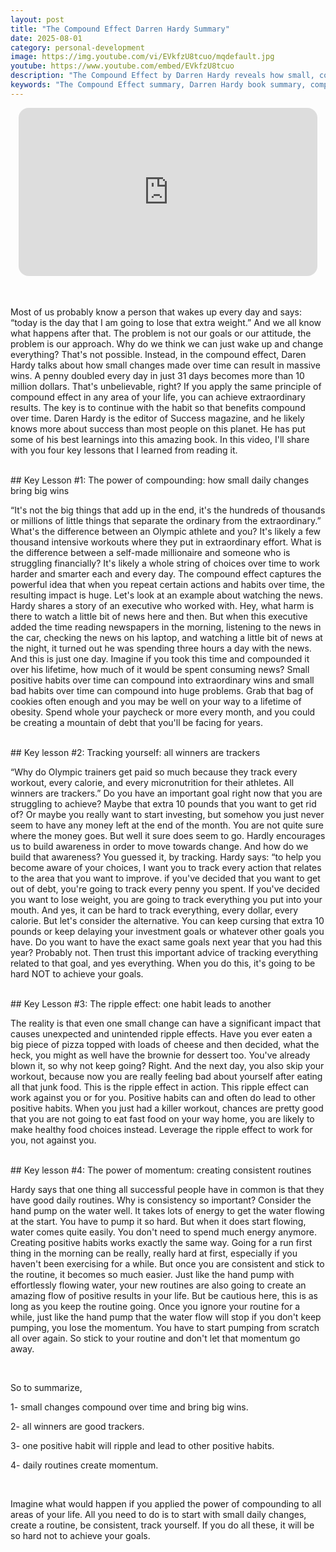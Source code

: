 ```yaml
---
layout: post
title: "The Compound Effect Darren Hardy Summary"
date: 2025-08-01
category: personal-development
image: https://img.youtube.com/vi/EVkfzU8tcuo/mqdefault.jpg
youtube: https://www.youtube.com/embed/EVkfzU8tcuo
description: "The Compound Effect by Darren Hardy reveals how small, consistent habits lead to massive success over time. Learn four key lessons on tracking, momentum, daily routines, and the ripple effect that can transform your life and help you achieve your goals."
keywords: "The Compound Effect summary, Darren Hardy book summary, compounding habits, daily routine success, how to track progress, momentum and habits, personal development, small actions big results"
---
```


<div style="display: flex; justify-content: center; margin-bottom: 20px;">
  <div style="aspect-ratio: 16 / 9; width: 95%; max-width: 700px; position: relative;">
    <iframe 
      src="https://www.youtube.com/embed/EVkfzU8tcuo"
      title="YouTube video player"
      allowfullscreen
      frameborder="0"
      style="position: absolute; inset: 0; width: 100%; height: 100%; border-radius: 16px;">
    </iframe>
  </div>
</div>

<div style="height: 15px;"></div>
<!-- ..................................................................... -->

Most of us probably know a person that wakes up every day and says: “today is the day that I am going to lose that extra weight.” And we all know what happens after that. The problem is not our goals or our attitude, the problem is our approach. Why do we think we can just wake up and change everything? That's not possible. Instead, in the compound effect, Daren Hardy talks about how small changes made over time can result in massive wins. A penny doubled every day in just 31 days becomes more than 10 million dollars. That's unbelievable, right? If you apply the same principle of compound effect in any area of your life, you can achieve extraordinary results. The key is to continue with the habit so that benefits compound over time. Daren Hardy is the editor of Success magazine, and he likely knows more about success than most people on this planet. He has put some of his best learnings into this amazing book. In this video, I'll share with you four key lessons that I learned from reading it.


<br>
## Key Lesson #1: The power of compounding: how small daily changes bring big wins

“It's not the big things that add up in the end, it's the hundreds of thousands or millions of little things that separate the ordinary from the extraordinary.” What's the difference between an Olympic athlete and you? It's likely a few thousand intensive workouts where they put in extraordinary effort. What is the difference between a self-made millionaire and someone who is struggling financially? It's likely a whole string of choices over time to work harder and smarter each and every day. The compound effect captures the powerful idea that when you repeat certain actions and habits over time, the resulting impact is huge. Let's look at an example about watching the news. Hardy shares a story of an executive who worked with. Hey, what harm is there to watch a little bit of news here and then. But when this executive added the time reading newspapers in the morning, listening to the news in the car, checking the news on his laptop, and watching a little bit of news at the night, it turned out he was spending three hours a day with the news. And this is just one day. Imagine if you took this time and compounded it over his lifetime, how much of it would be spent consuming news? Small positive habits over time can compound into extraordinary wins and small bad habits over time can compound into huge problems. Grab that bag of cookies often enough and you may be well on your way to a lifetime of obesity. Spend whole your paycheck or more every month, and you could be creating a mountain of debt that you'll be facing for years.


<br>
## Key lesson #2: Tracking yourself: all winners are trackers

“Why do Olympic trainers get paid so much because they track every workout, every calorie, and every micronutrition for their athletes. All winners are trackers.” Do you have an important goal right now that you are struggling to achieve? Maybe that extra 10 pounds that you want to get rid of? Or maybe you really want to start investing, but somehow you just never seem to have any money left at the end of the month. You are not quite sure where the money goes. But well it sure does seem to go. Hardly encourages us to build awareness in order to move towards change. And how do we build that awareness? You guessed it, by tracking. Hardy says: “to help you become aware of your choices, I want you to track every action that relates to the area that you want to improve. if you've decided that you want to get out of debt, you're going to track every penny you spent. If you've decided you want to lose weight, you are going to track everything you put into your mouth. And yes, it can be hard to track everything, every dollar, every calorie. But let's consider the alternative. You can keep cursing that extra 10 pounds or keep delaying your investment goals or whatever other goals you have. Do you want to have the exact same goals next year that you had this year? Probably not. Then trust this important advice of tracking everything related to that goal, and yes everything. When you do this, it's going to be hard NOT to achieve your goals.


<br>
## Key Lesson #3: The ripple effect: one habit leads to another 

The reality is that even one small change can have a significant impact that causes unexpected and unintended ripple effects. Have you ever eaten a big piece of pizza topped with loads of cheese and then decided, what the heck, you might as well have the brownie for dessert too. You've already blown it, so why not keep going? Right. And the next day, you also skip your workout, because now you are really feeling bad about yourself after eating all that junk food. This is the ripple effect in action. This ripple effect can work against you or for you. Positive habits can and often do lead to other positive habits. When you just had a killer workout, chances are pretty good that you are not going to eat fast food on your way home, you are likely to make healthy food choices instead. Leverage the ripple effect to work for you, not against you.


<br>
## Key lesson #4: The power of momentum: creating consistent routines

Hardy says that one thing all successful people have in common is that they have good daily routines. Why is consistency so important? Consider the hand pump on the water well. It takes lots of energy to get the water flowing at the start. You have to pump it so hard. But when it does start flowing, water comes quite easily. You don't need to spend much energy anymore. Creating positive habits works exactly the same way. Going for a run first thing in the morning can be really, really hard at first, especially if you haven't been exercising for a while. But once you are consistent and stick to the routine, it becomes so much easier. Just like the hand pump with effortlessly flowing water, your new routines are also going to create an amazing flow of positive results in your life. But be cautious here, this is as long as you keep the routine going. Once you ignore your routine for a while, just like the hand pump that the water flow will stop if you don't keep pumping, you lose the momentum. You have to start pumping from scratch all over again. So stick to your routine and don't let that momentum go away.

<br>

So to summarize, 

1- small changes compound over time and bring big wins. 

2- all winners are good trackers. 

3- one positive habit will ripple and lead to other positive habits.

4- daily routines create momentum. 

<br>
 
Imagine what would happen if you applied the power of compounding to all areas of your life. All you need to do is to start with small daily changes, create a routine, be consistent, track yourself. If you do all these, it will be so hard not to achieve your goals.



